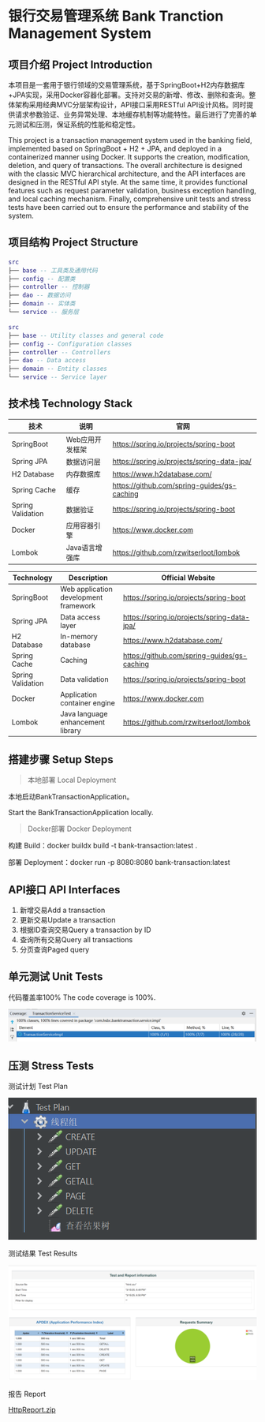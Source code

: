 # 银行交易管理系统 Bank Tranction Management System

## 项目介绍 Project Introduction



本项目是一套用于银行领域的交易管理系统，基于SpringBoot+H2内存数据库+JPA实现，采用Docker容器化部署。支持对交易的新增、修改、删除和查询。整体架构采用经典MVC分层架构设计，API接口采用RESTful API设计风格。同时提供请求参数验证、业务异常处理、本地缓存机制等功能特性。最后进行了完善的单元测试和压测，保证系统的性能和稳定性。

This project is a transaction management system used in the banking field, implemented based on SpringBoot + H2 + JPA, and deployed in a containerized manner using Docker. It supports the creation, modification, deletion, and query of transactions. The overall architecture is designed with the classic MVC hierarchical architecture, and the API interfaces are designed in the RESTful API style. At the same time, it provides functional features such as request parameter validation, business exception handling, and local caching mechanism. Finally, comprehensive unit tests and stress tests have been carried out to ensure the performance and stability of the system.

## 项目结构 Project Structure

``` lua
src
├── base -- 工具类及通用代码
├── config -- 配置类
├── controller -- 控制器
├── dao -- 数据访问
├── domain -- 实体类
└── service -- 服务层
```
``` lua
src
├── base -- Utility classes and general code
├── config -- Configuration classes
├── controller -- Controllers
├── dao -- Data access
├── domain -- Entity classes
└── service -- Service layer
```

## 技术栈 Technology Stack

| 技术                 | 说明                | 官网                                           |
| -------------------- | ------------------- | ---------------------------------------------- |
| SpringBoot           | Web应用开发框架      | https://spring.io/projects/spring-boot         |
| Spring JPA           | 数据访问层             | https://spring.io/projects/spring-data-jpa/ |
| H2 Database          | 内存数据库     | https://www.h2database.com/    |
| Spring Cache         | 缓存            | https://github.com/spring-guides/gs-caching      |
| Spring Validation    | 数据验证            | https://spring.io/projects/spring-boot        |
| Docker               | 应用容器引擎        | https://www.docker.com                         |
| Lombok               | Java语言增强库      | https://github.com/rzwitserloot/lombok         |




| Technology                 | Description                | Official Website                                           |
| -------------------- | ------------------- | ---------------------------------------------- |
| SpringBoot           | Web application development framework      | https://spring.io/projects/spring-boot         |
| Spring JPA           | Data access layer             | https://spring.io/projects/spring-data-jpa/ |
| H2 Database          | In-memory database     | https://www.h2database.com/    |
| Spring Cache         | Caching            | https://github.com/spring-guides/gs-caching      |
| Spring Validation    | Data validation            | https://spring.io/projects/spring-boot        |
| Docker               | Application container engine        | https://www.docker.com                         |
| Lombok               | Java language enhancement library      | https://github.com/rzwitserloot/lombok         |

## 搭建步骤 Setup Steps

> 本地部署 Local Deployment

 本地启动BankTransactionApplication。

 Start the BankTransactionApplication locally.

> Docker部署 Docker Deployment

 构建 Build：docker buildx build -t bank-transaction:latest .

 部署 Deployment：docker run -p 8080:8080 bank-transaction:latest


## API接口 API Interfaces
 1. 新增交易Add a transaction
 2. 更新交易Update a transaction
 3. 根据ID查询交易Query a transaction by ID
 4. 查询所有交易Query all transactions
 5. 分页查询Paged query

## 单元测试 Unit Tests

 代码覆盖率100%
 The code coverage is 100%.
 
 ![单元测试覆盖率.png](image/单元测试覆盖率.png)


## 压测 Stress Tests

 测试计划
Test Plan
 
 ![测试计划.png](image/测试计划.png)


 测试结果
 Test Results
 
 ![压测报告.png](image/压测报告.png)


 报告
 Report
 
 [HttpReport.zip](/jmeter/HttpReports.zip)

